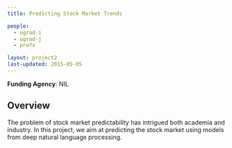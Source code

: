 ```yaml
---
title: Predicting Stock Market Trends

people:
  - ugrad-i
  - ugrad-j
  - profx

layout: project2
last-updated: 2015-05-05
---
```


<b>Funding Agency</b>: NIL

<h2>Overview</h2>
The problem of stock market predictability has intrigued both academia and industry. In this project, we aim at predicting the stock market using models from deep natural language processing.